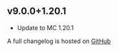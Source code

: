 ## v9.0.0+1.20.1
- Update to MC 1.20.1

A full changelog is hosted on [GitHub](https://github.com/Trikzon/shuffle/blob/1.20.1/CHANGELOG.md)
